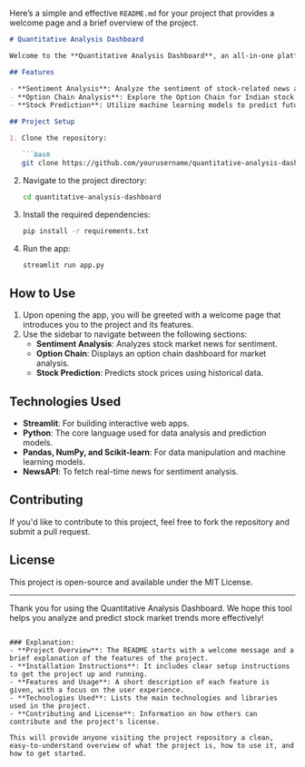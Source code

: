 Here’s a simple and effective `README.md` for your project that provides a welcome page and a brief overview of the project.

```markdown
# Quantitative Analysis Dashboard

Welcome to the **Quantitative Analysis Dashboard**, an all-in-one platform for analyzing stock market data and performing sentiment analysis, option chain analysis, and stock prediction. This project provides tools to explore market trends, analyze stock options, and predict stock movements.

## Features

- **Sentiment Analysis**: Analyze the sentiment of stock-related news articles to gauge market sentiment.
- **Option Chain Analysis**: Explore the Option Chain for Indian stock market data and make informed decisions based on real-time data.
- **Stock Prediction**: Utilize machine learning models to predict future stock prices based on historical data.

## Project Setup

1. Clone the repository:

   ```bash
   git clone https://github.com/yourusername/quantitative-analysis-dashboard.git
   ```

2. Navigate to the project directory:

   ```bash
   cd quantitative-analysis-dashboard
   ```

3. Install the required dependencies:

   ```bash
   pip install -r requirements.txt
   ```

4. Run the app:

   ```bash
   streamlit run app.py
   ```

## How to Use

1. Upon opening the app, you will be greeted with a welcome page that introduces you to the project and its features.
2. Use the sidebar to navigate between the following sections:
   - **Sentiment Analysis**: Analyzes stock market news for sentiment.
   - **Option Chain**: Displays an option chain dashboard for market analysis.
   - **Stock Prediction**: Predicts stock prices using historical data.

## Technologies Used

- **Streamlit**: For building interactive web apps.
- **Python**: The core language used for data analysis and prediction models.
- **Pandas, NumPy, and Scikit-learn**: For data manipulation and machine learning models.
- **NewsAPI**: To fetch real-time news for sentiment analysis.

## Contributing

If you'd like to contribute to this project, feel free to fork the repository and submit a pull request.

## License

This project is open-source and available under the MIT License.

---

Thank you for using the Quantitative Analysis Dashboard. We hope this tool helps you analyze and predict stock market trends more effectively!
```

### Explanation:
- **Project Overview**: The README starts with a welcome message and a brief explanation of the features of the project.
- **Installation Instructions**: It includes clear setup instructions to get the project up and running.
- **Features and Usage**: A short description of each feature is given, with a focus on the user experience.
- **Technologies Used**: Lists the main technologies and libraries used in the project.
- **Contributing and License**: Information on how others can contribute and the project's license.

This will provide anyone visiting the project repository a clean, easy-to-understand overview of what the project is, how to use it, and how to get started.
